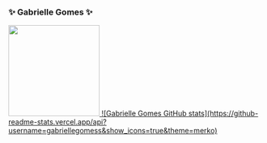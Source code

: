 ### ✨ Gabrielle Gomes ✨

<div>
  <a href="https://github.com/gabriellegomess">
  <img height="180em" src="https://github-readme-stats.vercel.app/api?username=gabriellegomess&show_icons=true&theme=tokyonight">
  ![Gabrielle Gomes GitHub stats](https://github-readme-stats.vercel.app/api?username=gabriellegomess&show_icons=true&theme=merko)
</div> 


